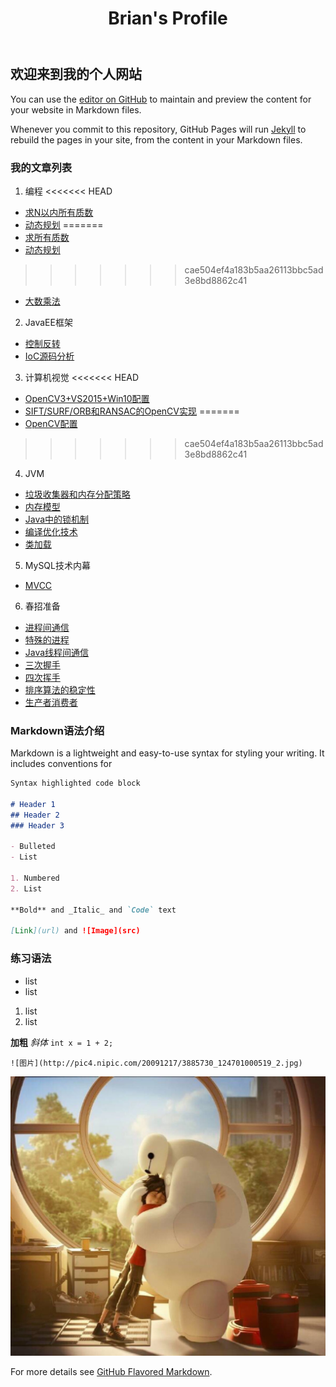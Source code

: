 ﻿---
title: Brian's Profile
---
## 欢迎来到我的个人网站

You can use the [editor on GitHub](https://github.com/Brian-West/Brian-West.github.io/edit/master/index.md) to maintain and preview the content for your website in Markdown files.

Whenever you commit to this repository, GitHub Pages will run [Jekyll](https://jekyllrb.com/) to rebuild the pages in your site, from the content in your Markdown files.

### 我的文章列表
1. 编程
<<<<<<< HEAD
 - [求N以内所有质数](/2018/03/27/Prime/index.html)
 - [动态规划](/2018/03/27/DP/index.html)
=======
 - [求所有质数]()
 - [动态规划]()
>>>>>>> cae504ef4a183b5aa26113bbc5ad3e8bd8862c41
 - [大数乘法](/2018/03/26/Algorithm1/index.html)
2. JavaEE框架
 - [控制反转](/2017/04/03/IoC/index.html)
 - [IoC源码分析]()
3. 计算机视觉
<<<<<<< HEAD
 - [OpenCV3+VS2015+Win10配置](/2018/03/25/opencv1/index.html)
 - [SIFT/SURF/ORB和RANSAC的OpenCV实现](/2018/03/29/opencv2/index.html)
=======
 - [OpenCV配置](/2018/03/25/opencv1/index.html)
>>>>>>> cae504ef4a183b5aa26113bbc5ad3e8bd8862c41
4. JVM
 - [垃圾收集器和内存分配策略](/2018/01/15/GC/index.html)
 - [内存模型]()
 - [Java中的锁机制]()
 - [编译优化技术]()
 - [类加载]()
5. MySQL技术内幕
 - [MVCC](/2018/03/25/MVCC1/index.html)
6. 春招准备
 - [进程间通信](/2018/03/25/OS1/index.html)
 - [特殊的进程](/2018/03/25/OS2/index.html)
 - [Java线程间通信](/2018/03/25/Object/index.html)
 - [三次握手](/2018/03/25/TCP1/index.html)
 - [四次挥手](/2018/03/25/TCP2/index.html)
 - [排序算法的稳定性]()
 - [生产者消费者]()

### Markdown语法介绍

Markdown is a lightweight and easy-to-use syntax for styling your writing. It includes conventions for

```markdown
Syntax highlighted code block

# Header 1
## Header 2
### Header 3

- Bulleted
- List

1. Numbered
2. List

**Bold** and _Italic_ and `Code` text

[Link](url) and ![Image](src)
```

### 练习语法
- list
- list

1. list
2. list

**加粗**
_斜体_
`int x = 1 + 2;`

```
![图片](http://pic4.nipic.com/20091217/3885730_124701000519_2.jpg)
```
![图片](/images/timg.jpg)

For more details see [GitHub Flavored Markdown](https://guides.github.com/features/mastering-markdown/).

